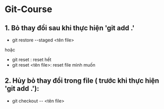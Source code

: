 # Git-Course

## 1. Bỏ thay đổi sau khi thực hiện 'git add .'

- git restore --staged <tên file>

hoặc

- git reset : reset hết
- git reset <tên file>: reset file mình muốn

## 2. Hủy bỏ thay đổi trong file ( trước khi thực hiện 'git add .'):

- git checkout -- <tên file>
